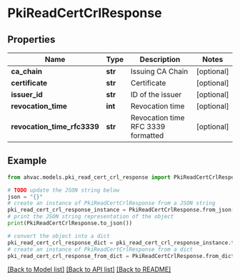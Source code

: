 # PkiReadCertCrlResponse


## Properties

Name | Type | Description | Notes
------------ | ------------- | ------------- | -------------
**ca_chain** | **str** | Issuing CA Chain | [optional] 
**certificate** | **str** | Certificate | [optional] 
**issuer_id** | **str** | ID of the issuer | [optional] 
**revocation_time** | **int** | Revocation time | [optional] 
**revocation_time_rfc3339** | **str** | Revocation time RFC 3339 formatted | [optional] 

## Example

```python
from ahvac.models.pki_read_cert_crl_response import PkiReadCertCrlResponse

# TODO update the JSON string below
json = "{}"
# create an instance of PkiReadCertCrlResponse from a JSON string
pki_read_cert_crl_response_instance = PkiReadCertCrlResponse.from_json(json)
# print the JSON string representation of the object
print(PkiReadCertCrlResponse.to_json())

# convert the object into a dict
pki_read_cert_crl_response_dict = pki_read_cert_crl_response_instance.to_dict()
# create an instance of PkiReadCertCrlResponse from a dict
pki_read_cert_crl_response_from_dict = PkiReadCertCrlResponse.from_dict(pki_read_cert_crl_response_dict)
```
[[Back to Model list]](../README.md#documentation-for-models) [[Back to API list]](../README.md#documentation-for-api-endpoints) [[Back to README]](../README.md)


